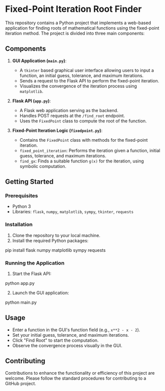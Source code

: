 # Fixed-Point Iteration Root Finder

This repository contains a Python project that implements a web-based application for finding roots of mathematical functions using the fixed-point iteration method. The project is divided into three main components:

## Components

1. **GUI Application (`main.py`)**:
   - A `tkinter` based graphical user interface allowing users to input a function, an initial guess, tolerance, and maximum iterations.
   - Sends a request to the Flask API to perform the fixed-point iteration.
   - Visualizes the convergence of the iteration process using `matplotlib`.

2. **Flask API (`app.py`)**:
   - A Flask web application serving as the backend.
   - Handles POST requests at the `/find_root` endpoint.
   - Uses the `FixedPoint` class to compute the root of the function.

3. **Fixed-Point Iteration Logic (`fixedpoint.py`)**:
   - Contains the `FixedPoint` class with methods for the fixed-point iteration.
   - `fixed_point_iteration`: Performs the iteration given a function, initial guess, tolerance, and maximum iterations.
   - `find_gx`: Finds a suitable function `g(x)` for the iteration, using symbolic computation.

## Getting Started

### Prerequisites

- Python 3
- Libraries: `flask`, `numpy`, `matplotlib`, `sympy`, `tkinter`, `requests`

### Installation

1. Clone the repository to your local machine.
2. Install the required Python packages:

pip install flask numpy matplotlib sympy requests


### Running the Application

1. Start the Flask API:

python app.py

2. Launch the GUI application:

python main.py


## Usage

- Enter a function in the GUI's function field (e.g., `x**2 - x - 2`).
- Set your initial guess, tolerance, and maximum iterations.
- Click "Find Root" to start the computation.
- Observe the convergence process visually in the GUI.

## Contributing

Contributions to enhance the functionality or efficiency of this project are welcome. Please follow the standard procedures for contributing to a GitHub project.




